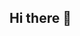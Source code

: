 ## Hi there 👋

<!--
**Doomboiii/Doomboiii** is a ✨ _special_ ✨ repository because its `README.md` (this file) appears on your GitHub profile.

Here are some ideas to get you started:

- 🔭 I’m currently working on ... yer mother
- 🌱 I’m currently learning ... how to woo yer mother
- 👯 I’m looking to collaborate on ... a threesome with yer mother
- 🤔 I’m looking for help with ... a threesome with yer mother
- 💬 Ask me about ... yer mother
- 📫 How to reach me: ... ask yer mother
- 😄 Pronouns: ... yo mamma so fat her pronouns are Her/Shey
- ⚡ Fun fact: ... I'm ur dad
-->
